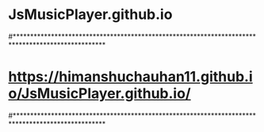 # JsMusicPlayer.github.io
#**************************************************************************************************
# https://himanshuchauhan11.github.io/JsMusicPlayer.github.io/ 
#**************************************************************************************************

